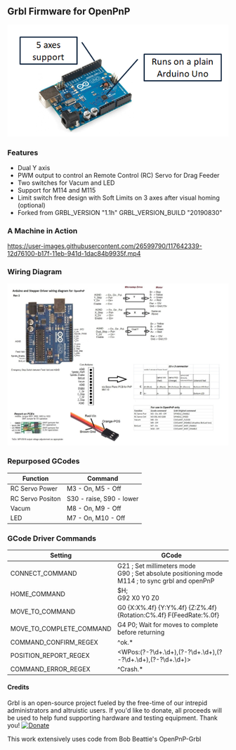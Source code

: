 ## Grbl Firmware for OpenPnP

![File](img/arduino.png)

### Features
 - Dual Y axis
 - PWM output to control an Remote Control (RC) Servo for Drag Feeder
 - Two switches for Vacum and LED
 - Support for M114 and M115
 - Limit switch free design with Soft Limits on 3 axes after visual homing (optional)
 - Forked from GRBL_VERSION "1.1h" GRBL_VERSION_BUILD "20190830"


### A Machine in Action
https://user-images.githubusercontent.com/26599790/117642339-12d76100-b17f-11eb-941d-1dac84b9935f.mp4

### Wiring Diagram

![File](img/arduino_wiring.jpg)



### Repurposed GCodes
Function | Command
----|-----
RC Servo Power  | M3 - On, M5 - Off
RC Servo Positon | S30 - raise, S90 - lower
Vacum  | M8 - On, M9 - Off
LED | M7 - On, M10 - Off

### GCode Driver Commands

Setting | GCode
----|-----
CONNECT_COMMAND | G21 ; Set millimeters mode <br> G90 ; Set absolute positioning mode <br>M114 ; to sync grbl and openPnP
HOME_COMMAND | $H; <br>G92 X0 Y0 Z0
MOVE_TO_COMMAND | G0 {X:X%.4f} {Y:Y%.4f} {Z:Z%.4f} {Rotation:C%.4f} F{FeedRate:%.0f}
MOVE_TO_COMPLETE_COMMAND |G4 P0; Wait for moves to complete before returning
COMMAND_CONFIRM_REGEX | ^ok.*
POSITION_REPORT_REGEX | <WPos:(?<x>-?\d+\.\d+),(?<y>-?\d+\.\d+),(?<z>-?\d+\.\d+),(?<rotation>-?\d+\.\d+)>
COMMAND_ERROR_REGEX  | ^Crash.*

#### Credits

Grbl is an open-source project fueled by the free-time of our intrepid administrators and altruistic users. If you'd like to donate, all proceeds will be used to help fund supporting hardware and testing equipment. Thank you!
[![Donate](https://www.paypalobjects.com/en_US/i/btn/btn_donate_LG.gif)](https://www.paypal.com/cgi-bin/webscr?cmd=_s-xclick&hosted_button_id=CUGXJHXA36BYW)

This work extensively uses code from Bob Beattie's OpenPnP-Grbl
